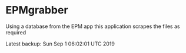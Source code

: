 # EPMgrabber
Using a database from the EPM app this application scrapes the files as required


Latest backup: Sun Sep 1 06:02:01 UTC 2019
